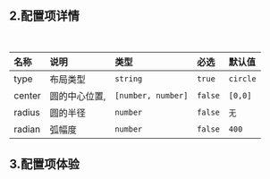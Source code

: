 ## 2.配置项详情

</br>

| 名称   | 说明 |  类型 | 必选 |    默认值 | 
| :----- |  :----- |  :----- |  :-----  |  :-----  |  
| type |  布局类型   | `string` | `true` | `circle` |
| center | 圆的中心位置,  |`[number, number]` | `false` | `[0,0]` |
| radius |  圆的半径 | `number` |`false` |`无` |
| radian |  弧幅度  | `number` |`false` |`400` |



## 3.配置项体验







